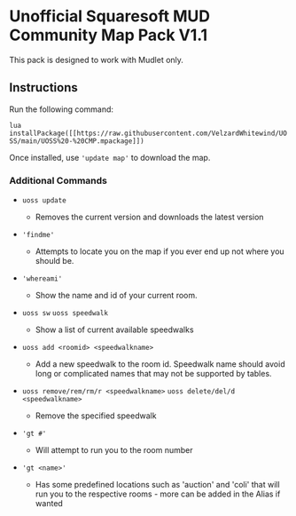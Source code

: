 # Unofficial Squaresoft MUD Community Map Pack V1.1

This pack is designed to work with Mudlet only.

## Instructions

Run the following command:

`lua installPackage([[https://raw.githubusercontent.com/VelzardWhitewind/UOSS/main/UOSS%20-%20CMP.mpackage]])`

Once installed, use `'update map'` to download the map.

### Additional Commands
* `uoss update`
  * Removes the current version and downloads the latest version

* `'findme'`
  * Attempts to locate you on the map if you ever end up not where you should be.

* `'whereami'`
  * Show the name and id of your current room.

* `uoss sw` `uoss speedwalk`
  * Show a list of current available speedwalks

* `uoss add <roomid> <speedwalkname>`
  * Add a new speedwalk to the room id. Speedwalk name should avoid long or complicated names that may not be supported by tables.
 
* `uoss remove/rem/rm/r <speedwalkname>` `uoss delete/del/d <speedwalkname>`
  * Remove the specified speedwalk

* `'gt #'`
  * Will attempt to run you to the room number

* `'gt <name>'`
  * Has some predefined locations such as 'auction' and 'coli' that will run you to the respective rooms - more can be added in the Alias if wanted
